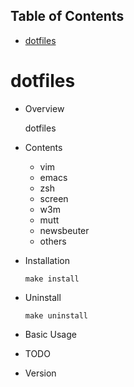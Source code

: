 <div id="table-of-contents">
<h2>Table of Contents</h2>
<div id="text-table-of-contents">
<ul>
<li><a href="#sec-1">dotfiles</a></li>
</ul>
</div>
</div>


# dotfiles

-   Overview

    dotfiles  

-   Contents

    -   vim
    -   emacs
    -   zsh
    -   screen
    -   w3m
    -   mutt
    -   newsbeuter
    -   others

-   Installation

        make install

-   Uninstall

        make uninstall

-   Basic Usage

-   TODO 

-   Version
